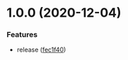 # 1.0.0 (2020-12-04)


### Features

* release ([fec1f40](https://github.com/jubilee-works/timetree-sdk-php/commit/fec1f409a745424d0049dac681ed0b65ae108ab8))
